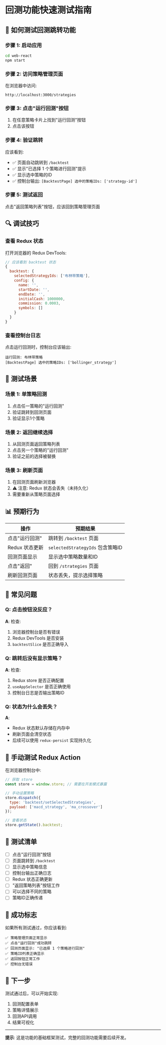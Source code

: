 # 回测功能快速测试指南

## 🧪 如何测试回测跳转功能

### 步骤 1: 启动应用

```bash
cd web-react
npm start
```

### 步骤 2: 访问策略管理页面

在浏览器中访问:
```
http://localhost:3000/strategies
```

### 步骤 3: 点击"运行回测"按钮

1. 在任意策略卡片上找到"运行回测"按钮
2. 点击该按钮

### 步骤 4: 验证跳转

应该看到:
- ✅ 页面自动跳转到 `/backtest`
- ✅ 显示"已选择 1 个策略进行回测"提示
- ✅ 显示选中策略的ID
- ✅ 控制台输出: `[BacktestPage] 选中的策略IDs: ['strategy-id']`

### 步骤 5: 测试返回

点击"返回策略列表"按钮，应该回到策略管理页面

## 🔍 调试技巧

### 查看 Redux 状态

打开浏览器的 Redux DevTools:

```javascript
// 应该看到 backtest 状态
{
  backtest: {
    selectedStrategyIds: ['布林带策略'],
    config: {
      name: '',
      startDate: '',
      endDate: '',
      initialCash: 1000000,
      commission: 0.0003,
      symbols: []
    }
  }
}
```

### 查看控制台日志

点击运行回测时，控制台应该输出:
```
运行回测: 布林带策略
[BacktestPage] 选中的策略IDs: ['bollinger_strategy']
```

## 🎯 测试场景

### 场景 1: 单策略回测
1. 点击任一策略的"运行回测"
2. 验证跳转到回测页面
3. 验证显示1个策略

### 场景 2: 返回继续选择
1. 从回测页面返回策略列表
2. 点击另一个策略的"运行回测"
3. 验证之前的选择被替换

### 场景 3: 刷新页面
1. 在回测页面刷新浏览器
2. ⚠️ 注意: Redux 状态会丢失（未持久化）
3. 需要重新从策略页面选择

## 📊 预期行为

| 操作 | 预期结果 |
|------|---------|
| 点击"运行回测" | 跳转到 `/backtest` 页面 |
| Redux 状态更新 | `selectedStrategyIds` 包含策略ID |
| 回测页面显示 | 显示选中策略数量和ID |
| 点击"返回" | 回到 `/strategies` 页面 |
| 刷新回测页面 | 状态丢失，提示选择策略 |

## 🐛 常见问题

### Q: 点击按钮没反应？
**A**: 检查:
1. 浏览器控制台是否有错误
2. Redux DevTools 是否安装
3. `backtestSlice` 是否正确导入

### Q: 跳转后没有显示策略？
**A**: 检查:
1. Redux store 是否正确配置
2. `useAppSelector` 是否正确使用
3. 控制台日志是否输出策略ID

### Q: 状态为什么会丢失？
**A**: 
- Redux 状态默认存储在内存中
- 刷新页面会清空状态
- 后续可以使用 `redux-persist` 实现持久化

## 🔧 手动测试 Redux Action

在浏览器控制台中:

```javascript
// 获取 store
const store = window.store; // 需要在开发模式暴露

// 手动设置策略
store.dispatch({
  type: 'backtest/setSelectedStrategies',
  payload: ['macd_strategy', 'ma_crossover']
});

// 查看状态
store.getState().backtest;
```

## 📝 测试清单

- [ ] 点击"运行回测"按钮
- [ ] 页面跳转到 `/backtest`
- [ ] 显示选中策略信息
- [ ] 控制台输出正确日志
- [ ] Redux 状态正确更新
- [ ] "返回策略列表"按钮工作
- [ ] 可以选择不同的策略
- [ ] 策略ID正确传递

## 🎉 成功标志

如果所有测试通过，你应该看到:

```
✅ 策略管理页面正常显示
✅ 点击"运行回测"成功跳转
✅ 回测页面显示: "已选择 1 个策略进行回测"
✅ 策略ID列表正确显示
✅ 返回按钮正常工作
✅ 控制台无错误
```

## 🚀 下一步

测试通过后，可以开始实现:
1. 回测配置表单
2. 策略详情展示
3. 回测API调用
4. 结果可视化

---

**提示**: 这是功能的基础框架测试，完整的回测功能需要后续开发。


